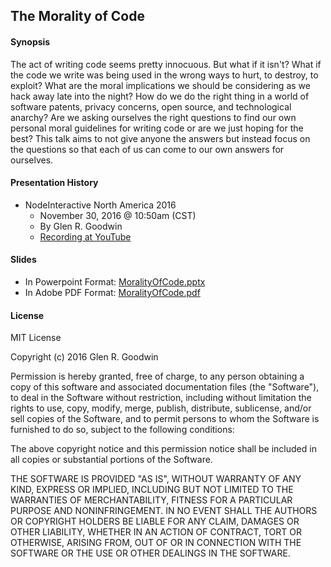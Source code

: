 ## The Morality of Code

#### Synopsis

The act of writing code seems pretty innocuous. But what if it isn't? What if the code we write was being used in the wrong ways to hurt, to destroy, to exploit? What are the moral implications we should be considering as we hack away late into the night? How do we do the right thing in a world of software patents, privacy concerns, open source, and technological anarchy? Are we asking ourselves the right questions to find our own personal moral guidelines for writing code or are we just hoping for the best? This talk aims to not give anyone the answers but instead focus on the questions so that each of us can come to our own answers for ourselves.

#### Presentation History

* NodeInteractive North America 2016
  - November 30, 2016 @ 10:50am (CST)
  - By Glen R. Goodwin
  - [Recording at YouTube](https://youtu.be/qckwm2FBsFE)


#### Slides

* In Powerpoint Format: [MoralityOfCode.pptx](https://github.com/arei/talks/raw/master/MoralityOfCode/MoralityOfCode.pptx)
* In Adobe PDF Format: [MoralityOfCode.pdf](https://github.com/arei/talks/raw/master/MoralityOfCode/MoralityOfCode.pdf)

#### License

MIT License

Copyright (c) 2016 Glen R. Goodwin

Permission is hereby granted, free of charge, to any person obtaining a copy
of this software and associated documentation files (the "Software"), to deal
in the Software without restriction, including without limitation the rights
to use, copy, modify, merge, publish, distribute, sublicense, and/or sell
copies of the Software, and to permit persons to whom the Software is
furnished to do so, subject to the following conditions:

The above copyright notice and this permission notice shall be included in all
copies or substantial portions of the Software.

THE SOFTWARE IS PROVIDED "AS IS", WITHOUT WARRANTY OF ANY KIND, EXPRESS OR
IMPLIED, INCLUDING BUT NOT LIMITED TO THE WARRANTIES OF MERCHANTABILITY,
FITNESS FOR A PARTICULAR PURPOSE AND NONINFRINGEMENT. IN NO EVENT SHALL THE
AUTHORS OR COPYRIGHT HOLDERS BE LIABLE FOR ANY CLAIM, DAMAGES OR OTHER
LIABILITY, WHETHER IN AN ACTION OF CONTRACT, TORT OR OTHERWISE, ARISING FROM,
OUT OF OR IN CONNECTION WITH THE SOFTWARE OR THE USE OR OTHER DEALINGS IN THE
SOFTWARE.
